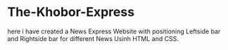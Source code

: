 # The-Khobor-Express
here i have created a News Express Website with positioning Leftside bar and Rightside bar for different News Usinh HTML and CSS.

